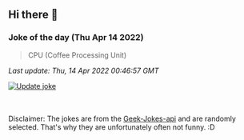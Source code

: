 ## Hi there 👋

### Joke of the day (Thu Apr 14 2022)
<!-- joke -->
>CPU (Coffee Processing Unit)
<!-- /joke -->

*Last update: Thu, 14 Apr 2022 00:46:57 GMT*

[![Update joke](https://github.com/nclskfm/nclskfm/actions/workflows/joke.yml/badge.svg)](https://github.com/nclskfm/nclskfm/actions/workflows/joke.yml)

<br><br>
Disclaimer: The jokes are from the [Geek-Jokes-api](https://github.com/sameerkumar18/geek-joke-api) and are randomly selected. That's why they are unfortunately often not funny. :D
